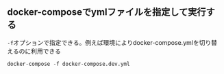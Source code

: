 ## docker-composeでymlファイルを指定して実行する

`-f`オプションで指定できる。例えば環境によりdocker-compose.ymlを切り替えるのに利用できる

`docker-compose -f docker-compose.dev.yml`


